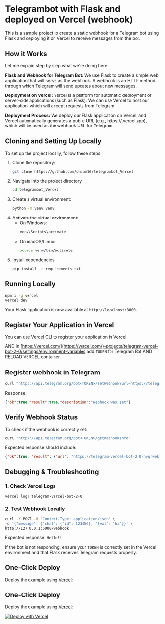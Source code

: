 # Telegrambot with Flask and deployed on Vercel (webhook)

This is a sample project to create a static webhook for a Telegram bot using Flask and deploying it on Vercel to receive messages from the bot.

## How it Works

Let me explain step by step what we're doing here:

**Flask and Webhook for Telegram Bot:** We use Flask to create a simple web application that will serve as the webhook. A webhook is an HTTP method through which Telegram will send updates about new messages.

**Deployment on Vercel:** Vercel is a platform for automatic deployment of server-side applications (such as Flask). We can use Vercel to host our application, which will accept requests from Telegram.

**Deployment Process:** We deploy our Flask application on Vercel, and Vercel automatically generates a public URL (e.g., https\://<project-name>.vercel.app), which will be used as the webhook URL for Telegram.

## Cloning and Setting Up Locally

To set up the project locally, follow these steps:

1. Clone the repository:
   ```bash
   git clone https://github.com/onium16/telegrambot_Vercel
   ```
2. Navigate into the project directory:
   ```bash
   cd telegrambot_Vercel
   ```
3. Create a virtual environment:
   ```bash
   python -m venv venv
   ```
4. Activate the virtual environment:
   - On Windows:
     ```bash
     venv\Scripts\activate
     ```
   - On macOS/Linux:
     ```bash
     source venv/bin/activate
     ```
5. Install dependencies:
   ```bash
   pip install -r requirements.txt
   ```


## Running Locally

```bash
npm i -g vercel
vercel dev
```

Your Flask application is now available at `http://localhost:3000`.

## Register Your Application in Vercel

You can use [Vercel CLI](https://vercel.com/cli) to register your application in Vercel.

AND in [https://vercel.com/](https://vercel.com/)-projects/telegram-vercel-bot-2-0/settings/environment-variables
add `TOKEN` for Telegram Bot
AND RELOAD VERCEL container.

## Register webhook in Telegram

```bash
curl "https://api.telegram.org/bot<TOKEN>/setWebhook?url=https://telegram-vercel-bot-2-0-nvqrweklj-onium16s-projects.vercel.app/webhook"
```

Response:

```json
{"ok":true,"result":true,"description":"Webhook was set"}
```

## Verify Webhook Status

To check if the webhook is correctly set:

```bash
curl "https://api.telegram.org/bot<TOKEN>/getWebhookInfo"
```

Expected response should include:

```json
{"ok":true, "result": {"url": "https://telegram-vercel-bot-2-0-nvqrweklj-onium16s-projects.vercel.app/webhook"}}
```

## Debugging & Troubleshooting

### 1. Check Vercel Logs

```bash
vercel logs telegram-vercel-bot-2-0
```

### 2. Test Webhook Locally

```bash
curl -X POST -H "Content-Type: application/json" \
-d '{"message": {"chat": {"id": 123456}, "text": "hi"}}' \
http://127.0.0.1:5000/webhook
```

Expected response: `Hello!!`

If the bot is not responding, ensure your `TOKEN` is correctly set in the Vercel environment and that Flask receives Telegram requests properly.

## One-Click Deploy

Deploy the example using [Vercel](https://vercel.com?utm_source=github\&utm_medium=readme\&utm_campaign=vercel-examples):



## One-Click Deploy

Deploy the example using [Vercel](https://vercel.com?utm_source=github&utm_medium=readme&utm_campaign=vercel-examples):

[![Deploy with Vercel](https://vercel.com/button)](https://vercel.com/new/clone?repository-url=https%3A%2F%2Fgithub.com%2Fvercel%2Fexamples%2Ftree%2Fmain%2Fpython%2Fflask&demo-title=Flask%20%2B%20Vercel&demo-description=Use%20Flask%202%20on%20Vercel%20with%20Serverless%20Functions%20using%20the%20Python%20Runtime.&demo-url=https%3A%2F%2Fflask-python-template.vercel.app%2F&demo-image=https://assets.vercel.com/image/upload/v1669994156/random/flask.png)
